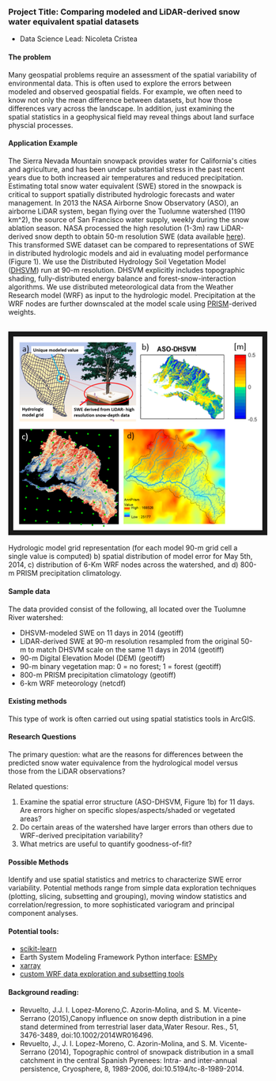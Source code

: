 ﻿### Project Title: Comparing modeled and LiDAR-derived snow water equivalent spatial datasets

- Data Science Lead: Nicoleta Cristea
	
#### The problem

Many geospatial problems require an assessment of the spatial variability of environmental data. This is often used to explore the errors between modeled and observed geospatial fields. For example, we often need to know not only the mean difference between datasets, but how those differences vary across the landscape. In addition, just examining the spatial statistics in a geophysical field may reveal things about land surface physcial processes.

#### Application Example

The Sierra Nevada Mountain snowpack provides water for California's cities and agriculture, and has been under substantial stress in the past recent years due to both increased air temperatures and reduced precipitation. Estimating total snow water equivalent (SWE) stored in the snowpack is critical to support spatially distributed hydrologic forecasts and water management. In 2013 the NASA Airborne Snow Observatory (ASO), an airborne LiDAR system, began flying over the Tuolumne watershed (1190 km^2), the source of San Francisco water supply, weekly during the snow ablation season. NASA processed the high resolution (1-3m) raw LiDAR-derived snow depth to obtain 50-m resolution SWE (data available [here](http://aso.jpl.nasa.gov/)). This transformed SWE dataset can be compared to representations of SWE in distributed hydrologic models and aid in evaluating model performance (Figure 1). We use the Distributed Hydrology Soil Vegetation Model ([DHSVM](http://www.hydro.washington.edu/Lettenmaier/Models/DHSVM/)) run at 90-m resolution. DHSVM explicitly includes topographic shading, fully-distributed energy balance and forest-snow-interaction algorithms. We use distributed meteorological data from the Weather Research model (WRF) as input to the hydrologic model. Precipitation at the WRF nodes are further downscaled at the model scale using [PRISM](http://www.prism.oregonstate.edu/)-derived weights.

<br>
<img src="img/figure1.png" width = "650" border = "10">
<br>

Hydrologic model grid representation (for each model 90-m grid cell a single value is computed) b) spatial distribution of model error for May 5th, 2014, c) distribution of 6-Km WRF nodes across the watershed, and d) 800-m PRISM precipitation climatology.

#### Sample data

The data provided consist of the following, all located over the Tuolumne River watershed:

* DHSVM-modeled SWE on 11 days in 2014 (geotiff)
* LiDAR-derived SWE at 90-m resolution resampled from the original 50-m to match DHSVM scale on the same 11 days in 2014 (geotiff)
* 90-m Digital Elevation Model (DEM) (geotiff)
* 90-m binary vegetation map: 0 = no forest; 1 = forest (geotiff)
* 800-m PRISM precipitation climatology (geotiff)
* 6-km WRF meteorology (netcdf)

 
#### Existing methods

This type of work is often carried out using spatial statistics tools in ArcGIS.

#### Research Questions

The primary question: what are the reasons for differences between the predicted snow water equivalence from the hydrological model versus those from the LiDAR observations?

Related questions:

1. Examine the spatial error structure (ASO-DHSVM, Figure 1b) for 11 days. Are errors higher on specific slopes/aspects/shaded or vegetated areas?
2. Do certain areas of the watershed have larger errors than others due to WRF-derived precipitation variability?
3. What metrics are useful to quantify goodness-of-fit? 


#### Possible Methods

Identify and use spatial statistics and metrics to characterize SWE error variability. Potential methods range from simple data exploration techniques (plotting, slicing, subsetting and grouping), moving window statistics and correlation/regression, to more sophisticated variogram and principal component analyses. 

#### Potential tools:

* [scikit-learn](http://scikit-learn.org/stable/index.html)
* Earth System Modeling Framework Python interface: [ESMPy](https://www.earthsystemcog.org/projects/esmf/)
* [xarray](http://xarray.pydata.org/en/stable/)
* [custom WRF data exploration and subsetting tools](https://github.com/NCristea/WRF_processing)

#### Background reading: 

* Revuelto, J.J. I. Lopez-Moreno,C. Azorin-Molina, and S. M. Vicente-Serrano (2015),Canopy influence on snow depth distribution in a pine stand determined from terrestrial laser data,Water Resour. Res., 51, 3476-3489, doi:10.1002/2014WR016496.
* Revuelto, J., J. I. Lopez-Moreno, C. Azorin-Molina, and S. M. Vicente-Serrano (2014), Topographic control of snowpack distribution in a small catchment in the central Spanish Pyrenees: Intra- and inter-annual persistence, Cryosphere, 8, 1989-2006, doi:10.5194/tc-8-1989-2014.

